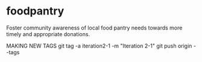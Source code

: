 foodpantry
==========

Foster community awareness of local food pantry needs towards more timely and appropriate donations.

MAKING NEW TAGS
git tag -a iteration2-1 -m "Iteration 2-1"
git push origin --tags
